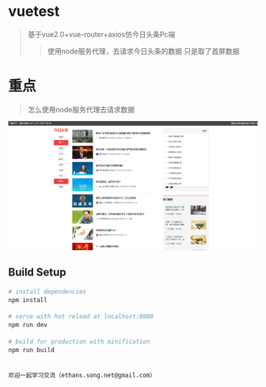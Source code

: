 # vuetest

> 基于vue2.0+vue-router+axios仿今日头条Pc端
>> 使用node服务代理，去请求今日头条的数据
>> 只是取了首屏数据
# 重点
>怎么使用node服务代理去请求数据

<img src="static/demo.png">

## Build Setup

``` bash
# install dependencies
npm install

# serve with hot reload at localhost:8080
npm run dev

# build for production with minification
npm run build


欢迎一起学习交流（ethans.song.net@gmail.com）